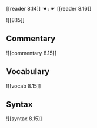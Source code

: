 [[reader 8.14]] ☚ : ☛ [[reader 8.16]]

![[8.15]]

## Commentary

![[commentary 8.15]]

## Vocabulary

![[vocab 8.15]]

## Syntax

![[syntax 8.15]]

